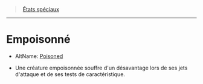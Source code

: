﻿---
!GenericItem
Id: conditions_hd.md#empoisonné
ParentLink: conditions_hd.md#États-spéciaux
Name: Empoisonné
ParentName: États spéciaux
NameLevel: 1
AltName: '[Poisoned](srd_conditions_poisoned.md)'
Attributes: {}
---
> [États spéciaux](hd_conditions.md)

---

# Empoisonné

- AltName: [Poisoned](srd_conditions_poisoned.md)

* Une créature empoisonnée souffre d'un désavantage lors de ses jets d'attaque et de ses tests de caractéristique.


